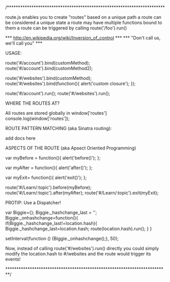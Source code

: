 /*********************************************************************** 

  route.js enables you to create "routes" based on a unique path
  a route can be considered a unique state
  a route may have multiple functions bound to them
  a route can be triggered by calling route('/foo').run()
  
  *** http://en.wikipedia.org/wiki/Inversion_of_control ***
     	    *** "Don't call us, we'll call you" ***

  USAGE:

	
  route('#/account').bind(customMethod);
  route('#/account').bind(customMethod2);			
			
  route('#/websites').bind(customMethod);
  route('#/websites').bind(function(){
	alert('custom closure');
  });			
			
  route('#/account').run();
  route('#/websites').run();

  WHERE THE ROUTES AT? 
  
  All routes are stored globally in window['routes']
  console.log(window['routes']);

  ROUTE PATTERN MATCHING  (aka Sinatra routing):

  add docs here

  ASPECTS OF THE ROUTE (aka Apsect Oriented Programming)

  var myBefore = function(){
    alert('before()');
  };
	
  var myAfter = function(){
    alert('after()');
  };
	
  var myExit= function(){
    alert('exit()');
  };

  route('#/Learn/:topic').before(myBefore);
  route('#/Learn/:topic').after(myAfter);
  route('#/Learn/:topic').exit(myExit);

  PROTIP: Use a Dispatcher!

  var Biggie={};
  Biggie._hashchange_last = '';
  Biggie._onhashchange=function(){
    if(Biggie._hashchange_last!=location.hash){
      Biggie._hashchange_last=location.hash;
	  route(location.hash).run();
    }
  }

  setInterval(function () {Biggie._onhashchange();}, 50);
  

  Now, instead of calling route('#/websites').run() directly
  you could simply modify the location.hash to #/websites and 
  the route would trigger its events!

*************************************************************************/